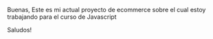 Buenas,
Este es mi actual proyecto de ecommerce sobre el cual estoy trabajando para el curso de Javascript

Saludos!
